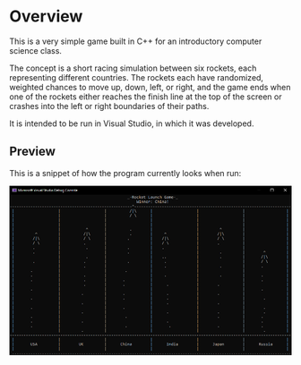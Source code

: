 <h1>Overview</h1>

<p>This is a very simple game built in C++ for an introductory computer science class.</p>
<p>The concept is a short racing simulation between six rockets, each representing different countries. The rockets each have randomized, weighted chances to move up, down, left, or right,
and the game ends when one of the rockets either reaches the finish line at the top of the screen or crashes into the left or right boundaries of their paths.</p>
<p>It is intended to be run in Visual Studio, in which it was developed.</p>

<h2>Preview</h2>

<p>This is a snippet of how the program currently looks when run:</p>

<img src="preview-image.png">
